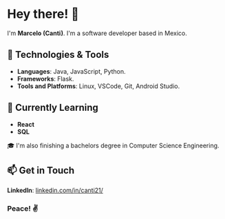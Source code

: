 # Hey there! 👋

I'm **Marcelo (Canti)**. I'm a software developer based in Mexico.

## 🔧 Technologies & Tools

* **Languages**: Java, JavaScript, Python.
* **Frameworks**: Flask.
* **Tools and Platforms**: Linux, VSCode, Git, Android Studio.

## 🌱 Currently Learning
* **React**
* **SQL**

🎓 I'm also finishing a bachelors degree in Computer Science Engineering.

## 📫 Get in Touch
**LinkedIn**: [linkedin.com/in/canti21/](https://www.linkedin.com/in/canti21/)

### Peace! ✌️
